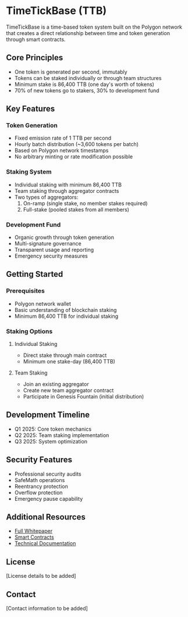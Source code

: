 # TimeTickBase (TTB)

TimeTickBase is a time-based token system built on the Polygon network that creates a direct relationship between time and token generation through smart contracts.

## Core Principles

- One token is generated per second, immutably
- Tokens can be staked individually or through team structures
- Minimum stake is 86,400 TTB (one day's worth of tokens)
- 70% of new tokens go to stakers, 30% to development fund

## Key Features

### Token Generation
- Fixed emission rate of 1 TTB per second
- Hourly batch distribution (~3,600 tokens per batch)
- Based on Polygon network timestamps
- No arbitrary minting or rate modification possible

### Staking System
- Individual staking with minimum 86,400 TTB
- Team staking through aggregator contracts
- Two types of aggregators:
  1. On-ramp (single stake, no member stakes required)
  2. Full-stake (pooled stakes from all members)

### Development Fund
- Organic growth through token generation
- Multi-signature governance
- Transparent usage and reporting
- Emergency security measures

## Getting Started

### Prerequisites
- Polygon network wallet
- Basic understanding of blockchain staking
- Minimum 86,400 TTB for individual staking

### Staking Options
1. Individual Staking
   - Direct stake through main contract
   - Minimum one stake-day (86,400 TTB)

2. Team Staking
   - Join an existing aggregator
   - Create new team aggregator contract
   - Participate in Genesis Fountain (initial distribution)

## Development Timeline

- Q1 2025: Core token mechanics
- Q2 2025: Team staking implementation
- Q3 2025: System optimization

## Security Features

- Professional security audits
- SafeMath operations
- Reentrancy protection
- Overflow protection
- Emergency pause capability

## Additional Resources

- [Full Whitepaper](./whitepaper.md)
- [Smart Contracts](./contracts/)
- [Technical Documentation](./docs/)

## License

[License details to be added]

## Contact

[Contact information to be added]
